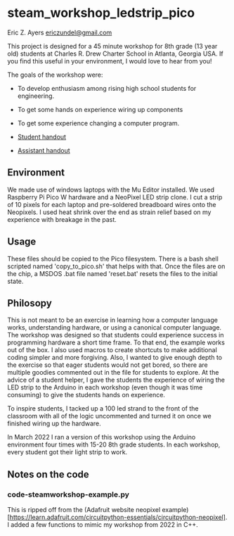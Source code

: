 # steam_workshop_ledstrip_pico

Eric Z. Ayers <ericzundel@gmail.com>

This project is designed for a 45 minute workshop for 8th grade (13 year old) students at Charles R. Drew Charter School in Atlanta, Georgia USA. If you find this useful in your environment, I would love to hear from you!

The goals of the workshop were:

- To develop enthusiasm among rising high school students
for engineering.
- To get some hands on experience wiring up components
- To get some experience changing a computer program.


- [Student handout](https://docs.google.com/document/d/e/2PACX-1vSE6z_H7V74koNKeVgu1kfEfqWtKPY3R7keaxq7UDjTkhpBHoc52DhxsD8lurqK2ZTsT8mfkcEvM0S_/pub)
- [Assistant handout](https://docs.google.com/document/d/e/2PACX-1vSa5i62UpHBG86p7boatN77IFu9AuDR94MtcsdqDq_Wuo8tprsK84hueinjkh-Wr5RQYVI2xfdaMRjb/pub)

## Environment

We made use of windows laptops with the Mu Editor installed.  We used Raspberry Pi Pico W hardware and a NeoPixel LED strip clone.  I cut a strip of 10 pixels for each  laptop and pre-soldered breadboard wires onto the Neopixels.  I used heat shrink over the end as strain relief based on my experience with breakage in  the past.

## Usage

These files should be copied to the Pico filesystem.  There is a bash shell scripted named 'copy_to_pico.sh' that helps with that.  Once the files are on the chip, a MSDOS .bat file named 'reset.bat' resets the files to the initial state.


## Philosopy

This is not meant to be an exercise in learning how a computer language works, understanding hardware, or using a canonical computer language.  The workshop was designed so that students could experience success in programming hardware a short time frame. To that end, the example works out of the box. I also used macros to create shortcuts to make additional coding simpler and more forgiving.  Also, I wanted to give enough depth to the exercise so that eager students would not get bored, so there are multiple goodies commented out in the file for students to explore.  At the advice of a student helper, I gave the students the experience of wiring the LED strip to the Arduino in each workshop (even though it was time consuming) to give the students hands on experience.

To inspire students, I tacked up a 100 led strand to the front of the classroom with all of the logic uncommented and turned it on once we finished wiring up the hardware.

In March 2022 I ran a version of this workshop using the Arduino environment four times with 15-20 8th grade students. In each workshop, every student got their light strip to work.

## Notes on the code

### code-steamworkshop-example.py

This is ripped off from the (Adafruit website neopixel example)[https://learn.adafruit.com/circuitpython-essentials/circuitpython-neopixel].  I added a few functions to mimic my workshop from 2022 in C++.


